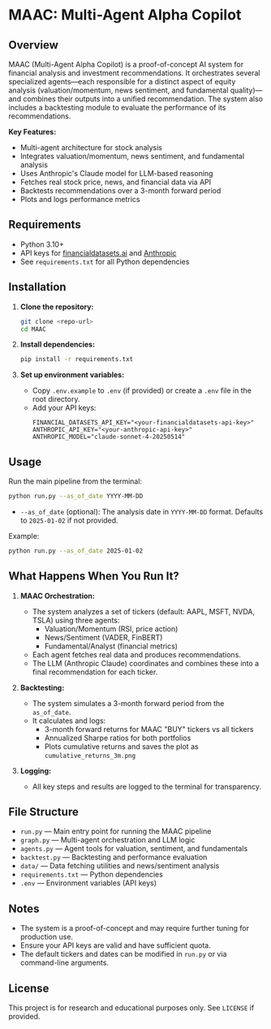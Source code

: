 # MAAC: Multi-Agent Alpha Copilot

## Overview

MAAC (Multi-Agent Alpha Copilot) is a proof-of-concept AI system for financial analysis and investment recommendations. It orchestrates several specialized agents—each responsible for a distinct aspect of equity analysis (valuation/momentum, news sentiment, and fundamental quality)—and combines their outputs into a unified recommendation. The system also includes a backtesting module to evaluate the performance of its recommendations.

**Key Features:**
- Multi-agent architecture for stock analysis
- Integrates valuation/momentum, news sentiment, and fundamental analysis
- Uses Anthropic's Claude model for LLM-based reasoning
- Fetches real stock price, news, and financial data via API
- Backtests recommendations over a 3-month forward period
- Plots and logs performance metrics

## Requirements

- Python 3.10+
- API keys for [financialdatasets.ai](https://financialdatasets.ai/) and [Anthropic](https://www.anthropic.com/)
- See `requirements.txt` for all Python dependencies

## Installation

1. **Clone the repository:**
   ```bash
   git clone <repo-url>
   cd MAAC
   ```

2. **Install dependencies:**
   ```bash
   pip install -r requirements.txt
   ```

3. **Set up environment variables:**
   - Copy `.env.example` to `.env` (if provided) or create a `.env` file in the root directory.
   - Add your API keys:
     ```env
     FINANCIAL_DATASETS_API_KEY="<your-financialdatasets-api-key>"
     ANTHROPIC_API_KEY="<your-anthropic-api-key>"
     ANTHROPIC_MODEL="claude-sonnet-4-20250514"
     ```

## Usage

Run the main pipeline from the terminal:

```bash
python run.py --as_of_date YYYY-MM-DD
```
- `--as_of_date` (optional): The analysis date in `YYYY-MM-DD` format. Defaults to `2025-01-02` if not provided.

Example:
```bash
python run.py --as_of_date 2025-01-02
```

## What Happens When You Run It?
1. **MAAC Orchestration:**
   - The system analyzes a set of tickers (default: AAPL, MSFT, NVDA, TSLA) using three agents:
     - Valuation/Momentum (RSI, price action)
     - News/Sentiment (VADER, FinBERT)
     - Fundamental/Analyst (financial metrics)
   - Each agent fetches real data and produces recommendations.
   - The LLM (Anthropic Claude) coordinates and combines these into a final recommendation for each ticker.

2. **Backtesting:**
   - The system simulates a 3-month forward period from the `as_of_date`.
   - It calculates and logs:
     - 3-month forward returns for MAAC "BUY" tickers vs all tickers
     - Annualized Sharpe ratios for both portfolios
     - Plots cumulative returns and saves the plot as `cumulative_returns_3m.png`

3. **Logging:**
   - All key steps and results are logged to the terminal for transparency.

## File Structure
- `run.py` — Main entry point for running the MAAC pipeline
- `graph.py` — Multi-agent orchestration and LLM logic
- `agents.py` — Agent tools for valuation, sentiment, and fundamentals
- `backtest.py` — Backtesting and performance evaluation
- `data/` — Data fetching utilities and news/sentiment analysis
- `requirements.txt` — Python dependencies
- `.env` — Environment variables (API keys)

## Notes
- The system is a proof-of-concept and may require further tuning for production use.
- Ensure your API keys are valid and have sufficient quota.
- The default tickers and dates can be modified in `run.py` or via command-line arguments.

## License
This project is for research and educational purposes only. See `LICENSE` if provided.
